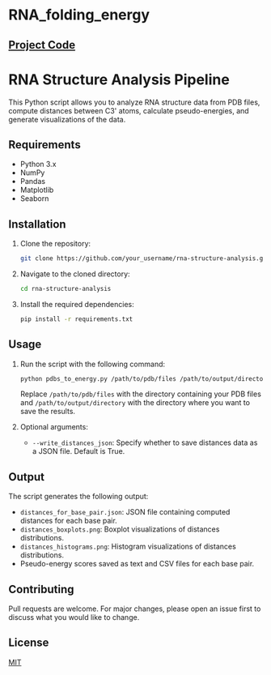 # RNA_folding_energy
## [Project Code](https://colab.research.google.com/drive/1P4vSfwAUmnN3j4nZ8-AhFFI1x49XBaTW?usp=sharing)

# RNA Structure Analysis Pipeline

This Python script allows you to analyze RNA structure data from PDB files, compute distances between C3' atoms, calculate pseudo-energies, and generate visualizations of the data.

## Requirements

- Python 3.x
- NumPy
- Pandas
- Matplotlib
- Seaborn

## Installation

1. Clone the repository:

    ```bash
    git clone https://github.com/your_username/rna-structure-analysis.git
    ```

2. Navigate to the cloned directory:

    ```bash
    cd rna-structure-analysis
    ```

3. Install the required dependencies:

    ```bash
    pip install -r requirements.txt
    ```

## Usage

1. Run the script with the following command:

    ```bash
    python pdbs_to_energy.py /path/to/pdb/files /path/to/output/directory
    ```

    Replace `/path/to/pdb/files` with the directory containing your PDB files and `/path/to/output/directory` with the directory where you want to save the results.

2. Optional arguments:
   
    - `--write_distances_json`: Specify whether to save distances data as a JSON file. Default is True.

## Output

The script generates the following output:

- `distances_for_base_pair.json`: JSON file containing computed distances for each base pair.
- `distances_boxplots.png`: Boxplot visualizations of distances distributions.
- `distances_histograms.png`: Histogram visualizations of distances distributions.
- Pseudo-energy scores saved as text and CSV files for each base pair.

## Contributing

Pull requests are welcome. For major changes, please open an issue first to discuss what you would like to change.

## License

[MIT](https://choosealicense.com/licenses/mit/)
